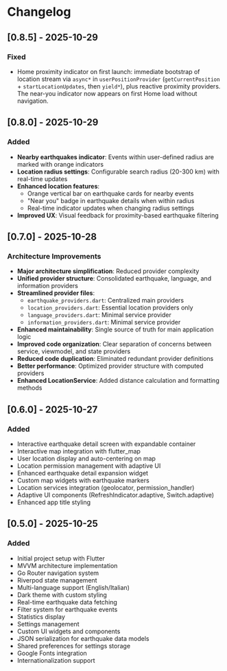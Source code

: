 # Changelog

## [0.8.5] - 2025-10-29

### Fixed

- Home proximity indicator on first launch: immediate bootstrap of location stream via `async*` in `userPositionProvider` (`getCurrentPosition` + `startLocationUpdates`, then `yield*`), plus reactive proximity providers. The near-you indicator now appears on first Home load without navigation.

## [0.8.0] - 2025-10-29

### Added

- **Nearby earthquakes indicator**: Events within user-defined radius are marked with orange indicators
- **Location radius settings**: Configurable search radius (20-300 km) with real-time updates
- **Enhanced location features**: 
  - Orange vertical bar on earthquake cards for nearby events
  - "Near you" badge in earthquake details when within radius
  - Real-time indicator updates when changing radius settings
- **Improved UX**: Visual feedback for proximity-based earthquake filtering

## [0.7.0] - 2025-10-28

### Architecture Improvements

- **Major architecture simplification**: Reduced provider complexity 
- **Unified provider structure**: Consolidated earthquake, language, and information providers
- **Streamlined provider files**: 
  - `earthquake_providers.dart`: Centralized main providers
  - `location_providers.dart`: Essential location providers only 
  - `language_providers.dart`: Minimal service provider
  - `information_providers.dart`: Minimal service provider
- **Enhanced maintainability**: Single source of truth for main application logic
- **Improved code organization**: Clear separation of concerns between service, viewmodel, and state providers
- **Reduced code duplication**: Eliminated redundant provider definitions
- **Better performance**: Optimized provider structure with computed providers
- **Enhanced LocationService**: Added distance calculation and formatting methods

## [0.6.0] - 2025-10-27

### Added

- Interactive earthquake detail screen with expandable container
- Interactive map integration with flutter_map
- User location display and auto-centering on map
- Location permission management with adaptive UI
- Enhanced earthquake detail expansion widget
- Custom map widgets with earthquake markers
- Location services integration (geolocator, permission_handler)
- Adaptive UI components (RefreshIndicator.adaptive, Switch.adaptive)
- Enhanced app title styling

## [0.5.0] - 2025-10-25

### Added

- Initial project setup with Flutter
- MVVM architecture implementation
- Go Router navigation system
- Riverpod state management
- Multi-language support (English/Italian)
- Dark theme with custom styling
- Real-time earthquake data fetching
- Filter system for earthquake events
- Statistics display
- Settings management
- Custom UI widgets and components
- JSON serialization for earthquake data models
- Shared preferences for settings storage
- Google Fonts integration
- Internationalization support
